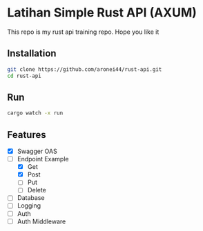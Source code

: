 # Latihan Simple Rust API (AXUM)


This repo is my rust api training repo. Hope you like it


## Installation


```bash
git clone https://github.com/aronei44/rust-api.git
cd rust-api
```


## Run


```bash
cargo watch -x run
```


## Features


* [X] Swagger OAS
* [ ] Endpoint Example
  * [X] Get
  * [X] Post
  * [ ] Put
  * [ ] Delete
* [ ] Database
* [ ] Logging
* [ ] Auth
* [ ] Auth Middleware
